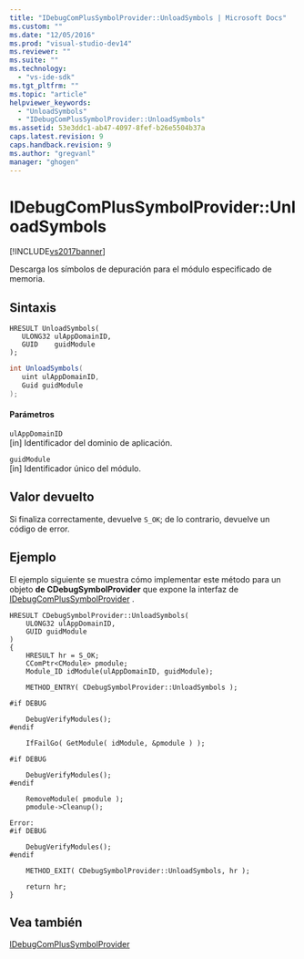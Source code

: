 ```yaml
---
title: "IDebugComPlusSymbolProvider::UnloadSymbols | Microsoft Docs"
ms.custom: ""
ms.date: "12/05/2016"
ms.prod: "visual-studio-dev14"
ms.reviewer: ""
ms.suite: ""
ms.technology: 
  - "vs-ide-sdk"
ms.tgt_pltfrm: ""
ms.topic: "article"
helpviewer_keywords: 
  - "UnloadSymbols"
  - "IDebugComPlusSymbolProvider::UnloadSymbols"
ms.assetid: 53e3ddc1-ab47-4097-8fef-b26e5504b37a
caps.latest.revision: 9
caps.handback.revision: 9
ms.author: "gregvanl"
manager: "ghogen"
---
```

# IDebugComPlusSymbolProvider::UnloadSymbols
[!INCLUDE[vs2017banner](../../../code-quality/includes/vs2017banner.md)]

Descarga los símbolos de depuración para el módulo especificado de memoria.  
  
## Sintaxis  
  
```cpp#  
HRESULT UnloadSymbols(  
   ULONG32 ulAppDomainID,  
   GUID    guidModule  
);  
```  
  
```c#  
int UnloadSymbols(  
   uint ulAppDomainID,  
   Guid guidModule  
);  
```  
  
#### Parámetros  
 `ulAppDomainID`  
 \[in\]  Identificador del dominio de aplicación.  
  
 `guidModule`  
 \[in\]  Identificador único del módulo.  
  
## Valor devuelto  
 Si finaliza correctamente, devuelve `S_OK`; de lo contrario, devuelve un código de error.  
  
## Ejemplo  
 El ejemplo siguiente se muestra cómo implementar este método para un objeto **de CDebugSymbolProvider** que expone la interfaz de [IDebugComPlusSymbolProvider](../../../extensibility/debugger/reference/idebugcomplussymbolprovider.md) .  
  
```cpp#  
HRESULT CDebugSymbolProvider::UnloadSymbols(  
    ULONG32 ulAppDomainID,  
    GUID guidModule  
)  
{  
    HRESULT hr = S_OK;  
    CComPtr<CModule> pmodule;  
    Module_ID idModule(ulAppDomainID, guidModule);  
  
    METHOD_ENTRY( CDebugSymbolProvider::UnloadSymbols );  
  
#if DEBUG  
  
    DebugVerifyModules();  
#endif  
  
    IfFailGo( GetModule( idModule, &pmodule ) );  
  
#if DEBUG  
  
    DebugVerifyModules();  
#endif  
  
    RemoveModule( pmodule );  
    pmodule->Cleanup();  
  
Error:  
#if DEBUG  
  
    DebugVerifyModules();  
#endif  
  
    METHOD_EXIT( CDebugSymbolProvider::UnloadSymbols, hr );  
  
    return hr;  
}  
```  
  
## Vea también  
 [IDebugComPlusSymbolProvider](../../../extensibility/debugger/reference/idebugcomplussymbolprovider.md)